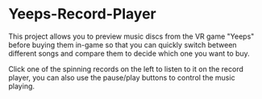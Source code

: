 # Yeeps-Record-Player
This project allows you to preview music discs from the VR game "Yeeps" before buying them in-game so that you can quickly switch between different songs and compare them to decide which one you want to buy.

Click one of the spinning records on the left to listen to it on the record player, you can also use the pause/play buttons to control the music playing.